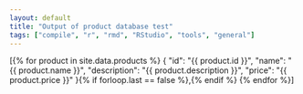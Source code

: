 ```yaml
---
layout: default
title: "Output of product database test"
tags: ["compile", "r", "rmd", "RStudio", "tools", "general"]
---
```

[{% for product in site.data.products %}
  {
    "id": "{{ product.id }}",
    "name": "{{ product.name }}",
    "description": "{{ product.description }}",
    "price": "{{ product.price }}"
  }{% if forloop.last == false %},{% endif %}
{% endfor %}]